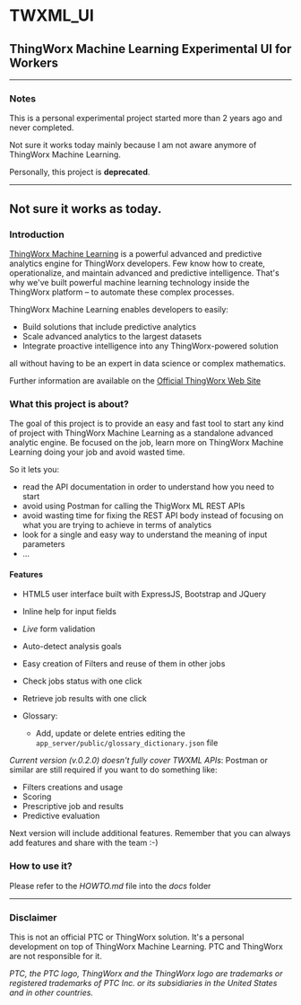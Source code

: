 # TWXML_UI

## ThingWorx Machine Learning Experimental UI for Workers

--------------------------------------------------------------------------------

### Notes

This is a personal experimental project started more than 2 years ago and never completed.

Not sure it works today mainly because I am not aware anymore of ThingWorx Machine Learning.

Personally, this project is **deprecated**.

--------------------------------------------------------------------------------

## Not sure it works as today.

### Introduction

[ThingWorx Machine Learning](http://www.thingworx.com/machine-learning) is a powerful advanced and predictive analytics engine for ThingWorx developers. Few know how to create, operationalize, and maintain advanced and predictive intelligence. That's why we've built powerful machine learning technology inside the ThingWorx platform – to automate these complex processes.

ThingWorx Machine Learning enables developers to easily:

- Build solutions that include predictive analytics
- Scale advanced analytics to the largest datasets
- Integrate proactive intelligence into any ThingWorx-powered solution

all without having to be an expert in data science or complex mathematics.

Further information are available on the [Official ThingWorx Web Site](http://www.thingworx.com/machine-learning)

### What this project is about?

The goal of this project is to provide an easy and fast tool to start any kind of project with ThingWorx Machine Learning as a standalone advanced analytic engine. Be focused on the job, learn more on ThingWorx Machine Learning doing your job and avoid wasted time.

So it lets you:

- read the API documentation in order to understand how you need to start
- avoid using Postman for calling the ThigWorx ML REST APIs
- avoid wasting time for fixing the REST API body instead of focusing on what you are trying to achieve in terms of analytics
- look for a single and easy way to understand the meaning of input parameters
- ...

#### Features

- HTML5 user interface built with ExpressJS, Bootstrap and JQuery
- Inline help for input fields
- _Live_ form validation
- Auto-detect analysis goals
- Easy creation of Filters and reuse of them in other jobs
- Check jobs status with one click
- Retrieve job results with one click
- Glossary:

  - Add, update or delete entries editing the `app_server/public/glossary_dictionary.json` file

_Current version (v.0.2.0) doesn't fully cover TWXML APIs_: Postman or similar are still required if you want to do something like:

- Filters creations and usage
- Scoring
- Prescriptive job and results
- Predictive evaluation

Next version will include additional features. Remember that you can always add features and share with the team :-)

### How to use it?

Please refer to the _HOWTO.md_ file into the _docs_ folder

--------------------------------------------------------------------------------

### Disclaimer

This is not an official PTC or ThingWorx solution. It's a personal development on top of ThingWorx Machine Learning. PTC and ThingWorx are not responsible for it.

_PTC, the PTC logo, ThingWorx and the ThingWorx logo are trademarks or registered trademarks of PTC Inc. or its subsidiaries in the United States and in other countries._

